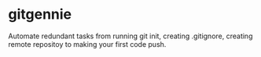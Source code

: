 # gitgennie
Automate redundant tasks from running git init, creating .gitignore, creating remote repositoy to making your first code push.
